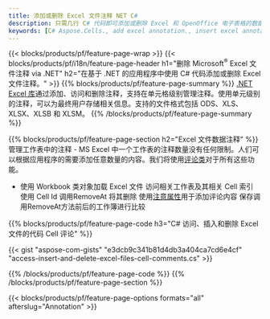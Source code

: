 ```yaml
---
title: 添加或删除 Excel 文件注释 NET C#
description: 只需几行 C# 代码即可添加或删除 Excel 和 OpenOffice 电子表格的数据注释。
keywords: [C# Aspose.Cells., add excel annotation., insert excel annotation., access excel annotation., remove excel annotation., delete excel annotation., add annotation in excel., insert annotation in excel., access annotation in excel., remove annotation in excel., delete annotation in excel]
---
```

{{< blocks/products/pf/feature-page-wrap >}}
{{< blocks/products/pf/i18n/feature-page-header h1="删除 Microsoft<sup>&reg;</sup> Excel 文件注释 via .NET" h2="在基于 .NET 的应用程序中使用 C# 代码添加或删除 Excel 文件注释。" >}}
{{% blocks/products/pf/feature-page-summary %}}
[.NET Excel 库](/cells/zh/net/)通过添加、访问和删除注释，支持在单元格级别管理注释。使用单元级别的注释，可以为最终用户存储相关信息。支持的文件格式包括 ODS、XLS、XLSX、XLSB 和 XLSM。
{{% /blocks/products/pf/feature-page-summary %}}

{{% blocks/products/pf/feature-page-section h2="Excel 文件数据注释" %}}
管理工作表中的注释 - MS Excel 中一个工作表的注释数量没有任何限制。人们可以根据应用程序的需要添加任意数量的内容。我们将使用[评论类](https://reference.aspose.com/cells/net/aspose.cells/comment)对于所有这些功能。

+ 使用 Workbook 类对象加载 Excel 文件
访问相关工作表及其相关 Cell 索引
使用 Cell Id 调用RemoveAt 将其删除
 使用[注意属性](https://reference.aspose.com/cells/net/aspose.cells/comment/properties/note)用于添加评论内容
保存调用RemoveAt方法前后的工作簿进行比较

{{% blocks/products/pf/feature-page-code h3="C# 访问、插入和删除 Excel 文件的代码 Cell 评论" %}}


{{< gist "aspose-com-gists" "e3dcb9c341b81d4db3a404ca7cd6e4cf" "access-insert-and-delete-excel-files-cell-comments.cs" >}}

{{% /blocks/products/pf/feature-page-code %}}
{{% /blocks/products/pf/feature-page-section %}}

{{< blocks/products/pf/feature-page-options formats="all" afterslug="Annotation" >}}
